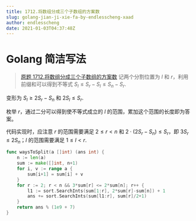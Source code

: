 ```yaml
---
title: 1712.将数组分成三个子数组的方案数
slug: golang-jian-ji-xie-fa-by-endlesscheng-xaad
author: endlesscheng
date: 2021-01-03T04:37:48Z
---
```

# Golang 简洁写法
 
> [原题 1712.将数组分成三个子数组的方案数](https://leetcode.cn/problems/ways-to-split-array-into-three-subarrays)
记两个分割位置为 $l$ 和 $r$，利用前缀和可以得到不等式 $S_l\le S_r-S_l\le S_n-S_r$.

变形为 $S_l\ge 2S_r-S_n$ 和 $2S_l\le S_r$.

枚举 $r$，通过二分可以得到使不等式成立的 $l$ 的范围，累加这个范围的长度即为答案。

代码实现时，应注意 $r$ 的范围需要满足 $2\le r<n$ 和 $2\cdot(2S_r-S_n)\le S_r$，即 $3S_r\le 2S_n$；$l$ 的范围需要满足 $1\le l<r$.

```go
func waysToSplit(a []int) (ans int) {
	n := len(a)
	sum := make([]int, n+1)
	for i, v := range a {
		sum[i+1] = sum[i] + v
	}
	for r := 2; r < n && 3*sum[r] <= 2*sum[n]; r++ {
		l1 := sort.SearchInts(sum[1:r], 2*sum[r]-sum[n]) + 1
		ans += sort.SearchInts(sum[l1:r], sum[r]/2+1)
	}
	return ans % (1e9 + 7)
}
```
